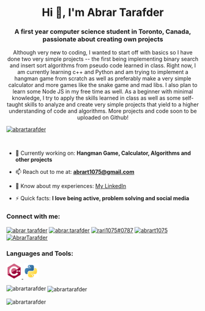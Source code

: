 <h1 align="center">Hi 👋, I'm Abrar Tarafder</h1>
<h3 align="center">A first year computer science student in Toronto, Canada, passionate about creating own projects</h3>
  
<p align = "center">Although very new to coding, I wanted to start off with basics so I have done two very simple projects -- the first being implementing binary search and insert sort algorithms from pseudo code learned in class. Right now, I am currently learning c++ and Python and am trying to implement a hangman game from scratch as well as preferably make a very simple calculator and more games like the snake game and mad libs. I also plan to learn some Node JS in my free time as well. As a beginner with minimal knowledge, I try to apply the skills learned in class as well as some self-taught skills to analyze and create very simple projects that yield to a higher understanding of code and algorithms. More projects and code soon to be uploaded on Github!</p>

<p align="left"> <a href="https://github.com/ryo-ma/github-profile-trophy"><img src="https://github-profile-trophy.vercel.app/?username=abrartarafder" alt="abrartarafder" /></a> </p>

<p align="left"> <a href="https://twitter.com/" target="blank"><img src="https://img.shields.io/twitter/follow/?logo=twitter&style=for-the-badge" alt="" /></a> </p>

- 🔭 Currently working on: **Hangman Game, Calculator, Algorithms and other projects**

- 📫 Reach out to me at: **abrart1075@gmail.com**

- 📄 Know about my experiences: [My LinkedIn](https://www.linkedin.com/in/abrar-tarafder-3592a4224/)

- ⚡ Quick facts: **I love being active, problem solving and social media**

<h3 align="left">Connect with me:</h3>
<p align="left">
<a href="https://www.linkedin.com/in/abrar-tarafder-3592a4224/" target="blank"><img align="center" src="https://raw.githubusercontent.com/rahuldkjain/github-profile-readme-generator/master/src/images/icons/Social/linked-in-alt.svg" alt="abrar tarafder" height="30" width="40" /></a>
<a href="https://instagram.com/abrar.tarafder" target="blank"><img align="center" src="https://raw.githubusercontent.com/rahuldkjain/github-profile-readme-generator/master/src/images/icons/Social/instagram.svg" alt="abrar.tarafder" height="30" width="40" /></a>
<a href="https://discord.gg/rari1075#0787" target="blank"><img align="center" src="https://raw.githubusercontent.com/rahuldkjain/github-profile-readme-generator/master/src/images/icons/Social/discord.svg" alt="rari1075#0787" height="30" width="40" /></a>
<a href="https://www.leetcode.com/abrart1075" target="blank"><img align="center" src="https://raw.githubusercontent.com/LeetCode-OpenSource/vscode-leetcode/master/resources/LeetCode.png" alt="abrart1075" height="30" width="30" /></a>
<a href="https://replit.com/~" target="blank"><img align="center" src="https://upload.wikimedia.org/wikipedia/commons/thumb/b/b2/Repl.it_logo.svg/220px-Repl.it_logo.svg.png" alt="AbrarTarafder" height="30" width="30" /></a>
</p>

<h3 align="left">Languages and Tools:</h3>
<p align="left"> <a href="https://www.w3schools.com/cpp/" target="_blank" rel="noreferrer"> <img src="https://raw.githubusercontent.com/devicons/devicon/master/icons/cplusplus/cplusplus-original.svg" alt="cplusplus" width="40" height="40"/> </a> <a href="https://www.python.org" target="_blank" rel="noreferrer"> <img src="https://raw.githubusercontent.com/devicons/devicon/master/icons/python/python-original.svg" alt="python" width="40" height="40"/> </a> </p>

<p><img align="left" src="https://github-readme-stats.vercel.app/api/top-langs?username=abrartarafder&show_icons=true&locale=en&layout=compact" alt="abrartarafder" /></p>

<p>&nbsp;<img align="center" src="https://github-readme-stats.vercel.app/api?username=abrartarafder&show_icons=true&locale=en" alt="abrartarafder" /></p>

<p><img align="center" src="https://github-readme-streak-stats.herokuapp.com/?user=abrartarafder&" alt="abrartarafder" /></p>



